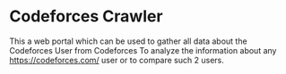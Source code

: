 # Codeforces Crawler

This a web portal which can be used to gather all data about the Codeforces User from <a src="https://codeforces.com/">Codeforces</a>
To analyze the information about any https://codeforces.com/ user or to compare such 2 users.
